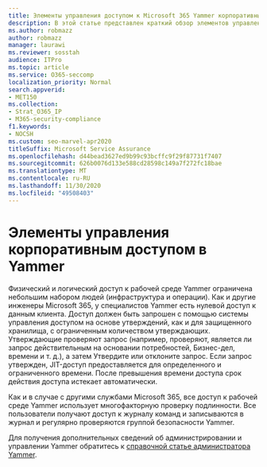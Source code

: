 ```yaml
---
title: Элементы управления доступом к Microsoft 365 Yammer корпоративный
description: В этой статье представлен краткий обзор элементов управления корпоративным доступом в Yammer в рабочей среде.
ms.author: robmazz
author: robmazz
manager: laurawi
ms.reviewer: sosstah
audience: ITPro
ms.topic: article
ms.service: O365-seccomp
localization_priority: Normal
search.appverid:
- MET150
ms.collection:
- Strat_O365_IP
- M365-security-compliance
f1.keywords:
- NOCSH
ms.custom: seo-marvel-apr2020
titleSuffix: Microsoft Service Assurance
ms.openlocfilehash: d44bead3627ed9b99c93bcffc9f29f87731f7407
ms.sourcegitcommit: 626b0076d133e588cd28598c149a7f272fc18bae
ms.translationtype: MT
ms.contentlocale: ru-RU
ms.lasthandoff: 11/30/2020
ms.locfileid: "49508403"
---
```

# <a name="yammer-enterprise-access-controls"></a>Элементы управления корпоративным доступом в Yammer 

Физический и логический доступ к рабочей среде Yammer ограничена небольшим набором людей (инфраструктура и операции). Как и другие инженеры Microsoft 365, у специалистов Yammer есть нулевой доступ к данным клиента. Доступ должен быть запрошен с помощью системы управления доступом на основе утверждений, как и для защищенного хранилища, с ограниченным количеством утверждающих. Утверждающие проверяют запрос (например, проверяют, является ли запрос действительным на основании потребностей, Бизнес-дел, времени и т. д.), а затем Утвердите или отклоните запрос. Если запрос утвержден, JIT-доступ предоставляется для определенного и ограниченного времени. После превышения времени доступа срок действия доступа истекает автоматически.

Как и в случае с другими службами Microsoft 365, все доступ к рабочей среде Yammer использует многофакторную проверку подлинности. Все пользователи получают доступ к журналу команд и записываются в журнал и регулярно проверяются группой безопасности Yammer.

Для получения дополнительных сведений об администрировании и управлении Yammer обратитесь к [справочной статье администратора Yammer](https://docs.microsoft.com/yammer/yammer-landing-page).